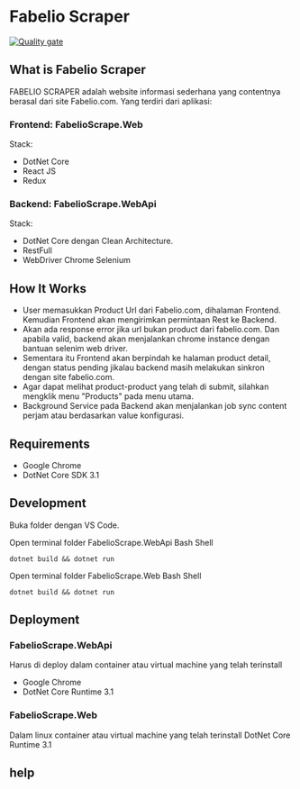 # Fabelio Scraper

[![Quality gate](https://sonarcloud.io/api/project_badges/quality_gate?project=sjafru_fabelio-scrape)](https://sonarcloud.io/dashboard?id=sjafru_fabelio-scrape)

## What is Fabelio Scraper

FABELIO SCRAPER adalah website informasi sederhana yang contentnya berasal dari site Fabelio.com.
Yang terdiri dari aplikasi:

### Frontend: FabelioScrape.Web

Stack: 

- DotNet Core 
- React JS
- Redux

### Backend: FabelioScrape.WebApi

Stack: 

- DotNet Core dengan Clean Architecture.
- RestFull
- WebDriver Chrome Selenium

## How It Works

- User memasukkan Product Url dari Fabelio.com, dihalaman Frontend. Kemudian Frontend akan mengirimkan permintaan Rest ke Backend.
- Akan ada response error jika url bukan product dari fabelio.com. Dan apabila valid, backend akan menjalankan chrome instance dengan bantuan selenim web driver.
- Sementara itu Frontend akan berpindah ke halaman product detail, dengan status pending jikalau backend masih melakukan sinkron dengan site fabelio.com.
- Agar dapat melihat product-product yang telah di submit, silahkan mengklik menu "Products" pada menu utama.
- Background Service pada Backend akan menjalankan job sync content perjam atau berdasarkan value konfigurasi.


## Requirements

- Google Chrome
- DotNet Core SDK 3.1

## Development

Buka folder dengan VS Code.

Open terminal folder FabelioScrape.WebApi
Bash Shell

```
dotnet build && dotnet run
```

Open terminal folder FabelioScrape.Web
Bash Shell
```
dotnet build && dotnet run
```

## Deployment

### FabelioScrape.WebApi

Harus di deploy dalam container atau virtual machine yang telah terinstall
- Google Chrome
- DotNet Core Runtime 3.1 

### FabelioScrape.Web

Dalam linux container atau virtual machine yang telah terinstall DotNet Core Runtime 3.1

## help
